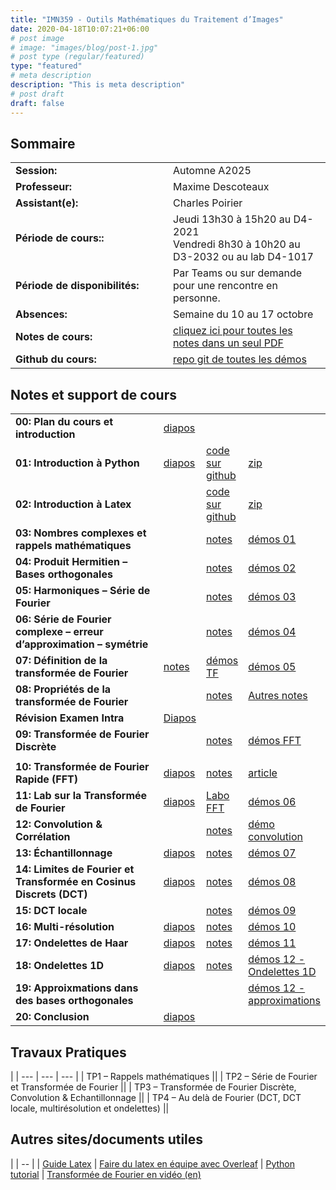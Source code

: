 ```yaml
---
title: "IMN359 - Outils Mathématiques du Traitement d’Images"
date: 2020-04-18T10:07:21+06:00
# post image
# image: "images/blog/post-1.jpg"
# post type (regular/featured)
type: "featured"
# meta description
description: "This is meta description"
# post draft
draft: false
---
```


## Sommaire

| | |
|--|--|
|**Session:** | Automne A2025
| **Professeur:** | Maxime Descoteaux
| **Assistant(e):** | 	Charles Poirier
| **Période de cours::** | Jeudi 13h30 à 15h20 au D4-2021 <br> Vendredi 8h30 à 10h20 au D3-2032 ou au lab D4-1017
| **Période de disponibilités:** | Par Teams ou sur demande pour une rencontre en personne.
| **Absences:** | Semaine du 10 au 17 octobre
| **Notes de cours:** | [cliquez ici pour toutes les notes dans un seul PDF](courses/imn359/cours/IMN359_NotesDeCours.pdf)
| **Github du cours:** | [repo git de toutes les démos](https://github.com/scilus/teaching_imn359)

## Notes et support de cours

<style>
table {
    border-collapse: collapse;
}
table, th, td {
   border: none!important;
}
td:first-child {
  width: 50%;
}
blockquote {
    border-left: solid blue;
    padding-left: 10px;
}
</style>
| | | | |
|-------------|-------------|-------|--------|
| **00: Plan du cours et introduction** | [diapos](courses/imn359/cours/Chapitre1.pdf) |            |   
| **01: Introduction à Python** | [diapos](courses/imn359/cours/Intro_python.pptx)  | [code sur github](https://github.com/scilus/teaching_imn359/tree/main/Intro_python) | [zip](courses/imn359/cours/Intro_python.zip)
| **02: Introduction à Latex** |  | [code sur github](https://github.com/scilus/teaching_imn359/tree/main/Intro_Latex) | [zip](courses/imn359/cours/Intro_Latex.zip)
| **03: Nombres complexes et rappels mathématiques** | | [notes](courses/imn359/cours/Notes_NombresComplexes.pdf) | [démos 01](https://github.com/scilus/teaching_imn359/blob/main/Demo_python/demo01.py)
| **04: Produit Hermitien – Bases orthogonales** | | [notes](courses/imn359/cours/Notes_BaseOrthogonale.pdf) | [démos 02](https://github.com/scilus/teaching_imn359/blob/main/Demo_python/demo02.py)
| **05: Harmoniques – Série de Fourier** | | [notes](courses/imn359/cours/Notes_SerieFourier.pdf) | [démos 03](https://github.com/scilus/teaching_imn359/blob/main/Demo_python/demo03.py)
| **06: Série de Fourier complexe – erreur d’approximation – symétrie** | | [notes](courses/imn359/cours/Notes_SerieFourierComplexe.pdf) | [démos 04](https://github.com/scilus/teaching_imn359/blob/main/Demo_python/demo04.py)
| **07: Définition de la transformée de Fourier** | [notes](courses/imn359/cours/Notes_TFcontinue.pdf) | [démos TF](https://github.com/scilus/teaching_imn359/blob/main/Demo_python/demo_TF.py) | [démos 05](https://github.com/scilus/teaching_imn359/blob/main/Demo_python/demo05.py)
| **08: Propriétés de la transformée de Fourier** | | [notes](courses/imn359/cours/Notes_ProprietesTF.pdf) | [Autres notes](courses/imn359/misc/symmetry.pdf)
| **Révision Examen Intra** | [Diapos](courses/imn359/cours/RevisionIntra.pdf) | |
| **09: Transformée de Fourier Discrète** | | [notes](courses/imn359/cours/Notes_TFD.pdf) | [démos FFT](https://github.com/scilus/teaching_imn359/blob/main/Demo_python/demo05_tfd_fft.py)
| | | |
| **10: Transformée de Fourier Rapide (FFT)** | [diapos](courses/imn359/cours/Fourier.pdf) | [notes](courses/imn359/cours/Notes_FFT.pdf) | [article](courses/imn359/misc/Cooley_Tukey_1965.pdf)
| **11: Lab sur la Transformée de Fourier**	| [diapos](courses/imn359/cours/Labo_FFT.pdf) | [Labo FFT](courses/imn359/demos/Labo_FFT.zip) | [démos 06](https://github.com/scilus/teaching_imn359/blob/main/Demo_python/demo06.py)
| **12: Convolution & Corrélation**	 | | [notes](courses/imn359/cours/Notes_Convolution.pdf) | [démo convolution](https://github.com/scilus/teaching_imn359/blob/main/Demo_python/demoConvolution.py)
| **13: Échantillonnage** | [diapos](courses/imn359/cours/Notes_EchantillonnageDiapo.pdf) | [notes](courses/imn359/cours/Notes_Echantillonnage.pdf) | [démos 07](https://github.com/scilus/teaching_imn359/blob/main/Demo_python/demo07.py)
| **14: Limites de Fourier et Transformée en Cosinus Discrets (DCT)** | [diapos](courses/imn359/cours/Cours-Limites-Fourier2.pdf) | [notes](https://docs.scipy.org/doc/scipy/reference/generated/scipy.fftpack.dct.html) | [démos 08](https://github.com/scilus/teaching_imn359/blob/main/Demo_python/demo08.py)
| **15: DCT locale** | | [notes](courses/imn359/cours/Notes_TCD_TKL.pdf) | [démos 09](https://github.com/scilus/teaching_imn359/blob/main/Demo_python/demo09.py)
| **16: Multi-résolution** | [diapos](courses/imn359/cours/Cours_Multiresolution.pdf) | [notes](courses/imn359/cours/Notes_Multiresolution.pdf) | [démos 10](https://github.com/scilus/teaching_imn359/blob/main/Demo_python/demo10.py)
| **17: Ondelettes de Haar** | [diapos](courses/imn359/cours/Cours_Ondelettes1D.pdf) | [notes](courses/imn359/cours/Notes_Haar1D.pdf) | [démos 11](https://github.com/scilus/teaching_imn359/blob/main/Demo_python/demo11.py)
| **18: Ondelettes 1D** | [diapos](courses/imn359/cours/Cours_Ondelettes2D.pdf) | [notes](courses/imn359/cours/Notes_Haar2D.pdf) | [démos 12 - Ondelettes 1D](https://github.com/scilus/teaching_imn359/blob/main/Demo_python/demo12_ondelettes1D.py)
| **19: Approixmations dans des bases orthogonales** | | | [démos 12 - approximations](https://github.com/scilus/teaching_imn359/blob/main/Demo_python/demo12_approximations.py)
| **20: Conclusion** | [diapos](courses/imn359/cours/Conclusion.pdf) | |

## Travaux Pratiques
|
| --- | --- | --- |
| TP1 – Rappels mathématiques || 
| TP2 – Série de Fourier et Transformée de Fourier ||
| TP3 – Transformée de Fourier Discrète, Convolution & Echantillonnage  ||
| TP4 – Au delà de Fourier (DCT, DCT locale, multirésolution et ondelettes) ||


## Autres sites/documents utiles

|
| -- |
| [Guide Latex](courses/imn359/misc/latex-guide.pdf)
| [Faire du latex en équipe avec Overleaf](https://www.overleaf.com/)
| [Python tutorial](https://docs.python.org/3/tutorial/)
| [Transformée de Fourier en vidéo (en)](https://www.youtube.com/watch?v=spUNpyF58BY )

